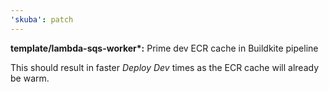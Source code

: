 ```yaml
---
'skuba': patch
---
```


**template/lambda-sqs-worker\*:** Prime dev ECR cache in Buildkite pipeline

This should result in faster _Deploy Dev_ times as the ECR cache will already be warm.
